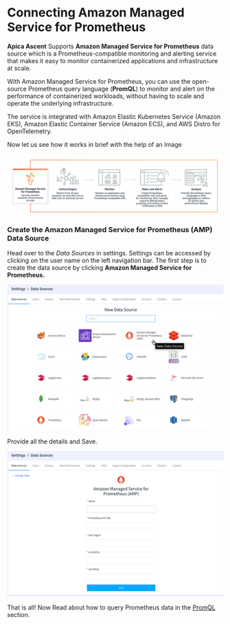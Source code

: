 # Connecting Amazon Managed Service for Prometheus

**Apica Ascent** Supports **Amazon Managed Service for Prometheus** data source which is a Prometheus-compatible monitoring and alerting service that makes it easy to monitor containerized applications and infrastructure at scale.

With Amazon Managed Service for Prometheus, you can use the open-source Prometheus query language (**PromQL**) to monitor and alert on the performance of containerized workloads, without having to scale and operate the underlying infrastructure.

The service is integrated with Amazon Elastic Kubernetes Service (Amazon EKS), Amazon Elastic Container Service (Amazon ECS), and AWS Distro for OpenTelemetry.



Now let us see how it works in brief with the help of an Image

![Working method of Amazon managed service for Prometheus](../../.gitbook/assets/AMP.png)



### Create the Amazon Managed Service for Prometheus (AMP)  Data Source

Head over to the _Data Sources_ in settings. Settings can be accessed by clicking on the user name on the left navigation bar. The first step is to create the data source by clicking **Amazon Managed Service for Prometheus.**&#x20;

![Selecting the AMP data source](../../.gitbook/assets/AMP-1.png)

Provide all  the details and Save.

![Adding the AMP data source](../../.gitbook/assets/AMP-2.png)

That is all! Now Read about how to query Prometheus data in the [PromQL](../../monitoring/prometheus/querying-data.md) section.
